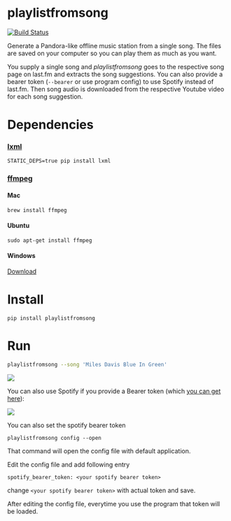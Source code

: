 # playlistfromsong

[![Build Status](https://travis-ci.org/schollz/playlistfromsong.svg?branch=master)](https://travis-ci.org/schollz/playlistfromsong)

Generate a Pandora-like offline music station from a single song. The files are saved on your computer so you can play them as much as you want.

You supply a single song and *playlistfromsong* goes to the respective song page on last.fm and extracts the song suggestions.
You can also provide a bearer token (`--bearer` or use program config) to use Spotify instead of last.fm.
Then song audio is downloaded from the respective Youtube video for each song suggestion. 

# Dependencies 

### [lxml](http://lxml.de/installation.html)
```
STATIC_DEPS=true pip install lxml
```

### [ffmpeg](https://ffmpeg.org/download.html)

#### Mac
```
brew install ffmpeg
```

#### Ubuntu
```
sudo apt-get install ffmpeg
```

#### Windows
[Download](https://ffmpeg.org/download.html)

# Install

```
pip install playlistfromsong
```
    
# Run

```bash
playlistfromsong --song 'Miles Davis Blue In Green'
```

![](http://i.imgur.com/ldVHZcc.gif)

You can also use Spotify if you provide a Bearer token (which [you can get here](https://developer.spotify.com/web-api/console/get-track/)):

![](http://i.imgur.com/uzEEEFh.gif)

You can also set the spotify bearer token

```
playlistfromsong config --open
```

That command will open the config file with default application.

Edit the config file and add following entry 

    spotify_bearer_token: <your spotify bearer token>

change `<your spotify bearer token>` with actual token and save.

After editing the config file, everytime you use the program that token will be loaded.
